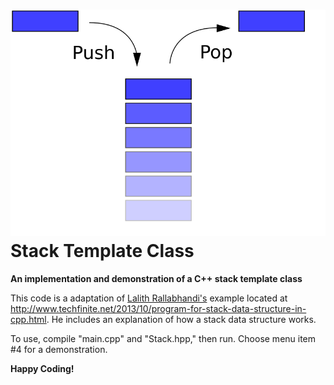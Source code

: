 ![image](./images/Data_stack.svg)
Stack Template Class
===========================
**An implementation and demonstration of a C++ stack template class**

This code is a adaptation of [Lalith Rallabhandi's](https://plus.google.com/+LalithRallabhandi/posts) example located at http://www.techfinite.net/2013/10/program-for-stack-data-structure-in-cpp.html. He includes an explanation of how a stack data structure works.

To use, compile "main.cpp" and "Stack.hpp," then run.  Choose menu item #4 for a demonstration.

**Happy Coding!**

